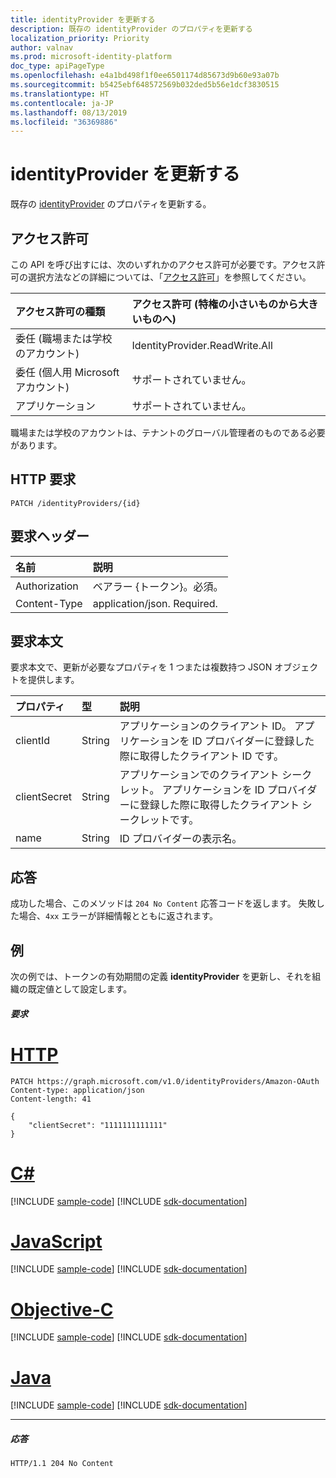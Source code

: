 ```yaml
---
title: identityProvider を更新する
description: 既存の identityProvider のプロパティを更新する
localization_priority: Priority
author: valnav
ms.prod: microsoft-identity-platform
doc_type: apiPageType
ms.openlocfilehash: e4a1bd498f1f0ee6501174d85673d9b60e93a07b
ms.sourcegitcommit: b5425ebf648572569b032ded5b56e1dcf3830515
ms.translationtype: HT
ms.contentlocale: ja-JP
ms.lasthandoff: 08/13/2019
ms.locfileid: "36369886"
---
```

# <a name="update-identityprovider"></a>identityProvider を更新する

既存の [identityProvider](../resources/identityprovider.md) のプロパティを更新する。

## <a name="permissions"></a>アクセス許可

この API を呼び出すには、次のいずれかのアクセス許可が必要です。アクセス許可の選択方法などの詳細については、「[アクセス許可](/graph/permissions-reference)」を参照してください。

|アクセス許可の種類      | アクセス許可 (特権の小さいものから大きいものへ)              |
|:--------------------|:---------------------------------------------------------|
|委任 (職場または学校のアカウント)|IdentityProvider.ReadWrite.All|
|委任 (個人用 Microsoft アカウント)| サポートされていません。|
|アプリケーション|サポートされていません。|

職場または学校のアカウントは、テナントのグローバル管理者のものである必要があります。

## <a name="http-request"></a>HTTP 要求

<!-- { "blockType": "ignored" } -->
```http
PATCH /identityProviders/{id}
```

## <a name="request-headers"></a>要求ヘッダー

|名前|説明|
|:---------------|:----------|
|Authorization|ベアラー {トークン}。必須。|
|Content-Type|application/json. Required.|

## <a name="request-body"></a>要求本文

要求本文で、更新が必要なプロパティを 1 つまたは複数持つ JSON オブジェクトを提供します。

|プロパティ|型|説明|
|:---------------|:--------|:----------|
|clientId|String|アプリケーションのクライアント ID。 アプリケーションを ID プロバイダーに登録した際に取得したクライアント ID です。|
|clientSecret|String|アプリケーションでのクライアント シークレット。 アプリケーションを ID プロバイダーに登録した際に取得したクライアント シークレットです。|
|name|String|ID プロバイダーの表示名。|

## <a name="response"></a>応答

成功した場合、このメソッドは `204 No Content` 応答コードを返します。 失敗した場合、`4xx` エラーが詳細情報とともに返されます。

## <a name="example"></a>例

次の例では、トークンの有効期間の定義 **identityProvider** を更新し、それを組織の既定値として設定します。

##### <a name="request"></a>要求


# <a name="httptabhttp"></a>[HTTP](#tab/http)
<!-- {
  "blockType": "request",
  "name": "update-identityprovider"
}-->
```http
PATCH https://graph.microsoft.com/v1.0/identityProviders/Amazon-OAuth
Content-type: application/json
Content-length: 41

{
    "clientSecret": "1111111111111"
}
```
# <a name="ctabcsharp"></a>[C#](#tab/csharp)
[!INCLUDE [sample-code](../includes/snippets/csharp/update-identityprovider-csharp-snippets.md)]
[!INCLUDE [sdk-documentation](../includes/snippets/snippets-sdk-documentation-link.md)]

# <a name="javascripttabjavascript"></a>[JavaScript](#tab/javascript)
[!INCLUDE [sample-code](../includes/snippets/javascript/update-identityprovider-javascript-snippets.md)]
[!INCLUDE [sdk-documentation](../includes/snippets/snippets-sdk-documentation-link.md)]

# <a name="objective-ctabobjc"></a>[Objective-C](#tab/objc)
[!INCLUDE [sample-code](../includes/snippets/objc/update-identityprovider-objc-snippets.md)]
[!INCLUDE [sdk-documentation](../includes/snippets/snippets-sdk-documentation-link.md)]

# <a name="javatabjava"></a>[Java](#tab/java)
[!INCLUDE [sample-code](../includes/snippets/java/update-identityprovider-java-snippets.md)]
[!INCLUDE [sdk-documentation](../includes/snippets/snippets-sdk-documentation-link.md)]

---


##### <a name="response"></a>応答

<!-- {
  "blockType": "response",
  "truncated": true
} -->
```http
HTTP/1.1 204 No Content
```

<!-- uuid: 8fcb5dbc-d5aa-4681-8e31-b001d5168d79
2015-10-25 14:57:30 UTC -->
<!-- {
  "type": "#page.annotation",
  "description": "Update identityProvider",
  "keywords": "",
  "section": "documentation",
  "tocPath": "",
  "suppressions": [
  ]
}-->
